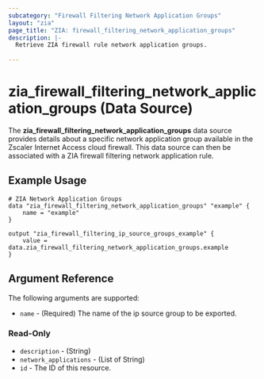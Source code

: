 ```yaml
---
subcategory: "Firewall Filtering Network Application Groups"
layout: "zia"
page_title: "ZIA: firewall_filtering_network_application_groups"
description: |-
  Retrieve ZIA firewall rule network application groups.
  
---
```


# zia_firewall_filtering_network_application_groups (Data Source)

The **zia_firewall_filtering_network_application_groups** data source provides details about a specific network application group available in the Zscaler Internet Access cloud firewall. This data source can then be associated with a ZIA firewall filtering network application rule.

## Example Usage

```hcl
# ZIA Network Application Groups
data "zia_firewall_filtering_network_application_groups" "example" {
    name = "example"
}

output "zia_firewall_filtering_ip_source_groups_example" {
    value = data.zia_firewall_filtering_network_application_groups.example
}
```

## Argument Reference

The following arguments are supported:

* `name` - (Required) The name of the ip source group to be exported.

### Read-Only

* `description` - (String)
* `network_applications` - (List of String)
* `id` - The ID of this resource.

